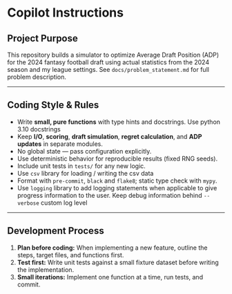 # Copilot Instructions

## Project Purpose
This repository builds a simulator to optimize Average Draft Position (ADP) for the 2024 fantasy football draft using actual statistics from the 2024 season and my league settings. See `docs/problem_statement.md` for full problem description.

---

## Coding Style & Rules
- Write **small, pure functions** with type hints and docstrings. Use python 3.10 docstrings
- Keep **I/O**, **scoring**, **draft simulation**, **regret calculation**, and **ADP updates** in separate modules.
- No global state — pass configuration explicitly.
- Use deterministic behavior for reproducible results (fixed RNG seeds).
- Include unit tests in `tests/` for any new logic.
- Use `csv` library for loading / writing the csv data
- Format with `pre-commit`, `black` and `flake8`; static type check with `mypy`.
- Use `logging` library to add logging statements when applicable to give progress information to the user. Keep debug information behind `--verbose` custom log level

---

## Development Process
1. **Plan before coding:** When implementing a new feature, outline the steps, target files, and functions first.
2. **Test first:** Write unit tests against a small fixture dataset before writing the implementation.
3. **Small iterations:** Implement one function at a time, run tests, and commit.
